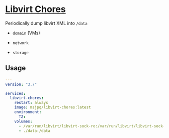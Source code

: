 # [Libvirt Chores](https://ms-jpq.github.io/libvirt-chores)

Periodically dump libvirt XML into `/data`

- `domain` (VMs)

- `network`

- `storage`

## Usage

```yaml
---
version: "3.7"

services:
  libvirt-chores:
    restart: always
    image: msjpq/libvirt-chores:latest
    environment:
      TZ:
    volumes:
      - /var/run/libvirt/libvirt-sock-ro:/var/run/libvirt/libvirt-sock-ro:ro
      - ./data:/data
```
